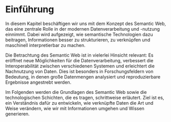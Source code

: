 # Einführung
In diesem Kapitel beschäftigen wir uns mit dem Konzept des Semantic Web, das eine zentrale Rolle in der modernen Datenverarbeitung und -nutzung einnimmt. Dabei wird aufgezeigt, wie semantische Technologien dazu beitragen, Informationen besser zu strukturieren, zu verknüpfen und maschinell interpretierbar zu machen.

Die Betrachtung des Semantic Web ist in vielerlei Hinsicht relevant: Es eröffnet neue Möglichkeiten für die Datenverarbeitung, verbessert die Interoperabilität zwischen verschiedenen Systemen und erleichtert die Nachnutzung von Daten. Dies ist besonders in Forschungsfeldern von Bedeutung, in denen große Datenmengen analysiert und reproduzierbare Ergebnisse angestrebt werden.

Im Folgenden werden die Grundlagen des Semantic Web sowie die technologischen Schichten, die es tragen, schrittweise erläutert. Ziel ist es, ein Verständnis dafür zu entwickeln, wie verknüpfte Daten die Art und Weise verändern, wie wir mit Informationen umgehen und Wissen generieren.